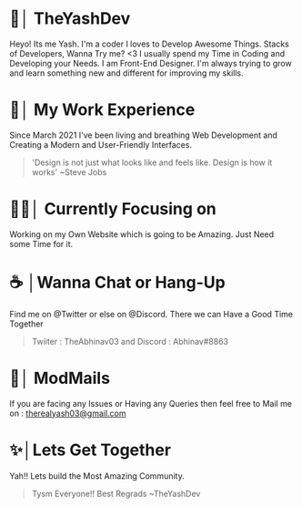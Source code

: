 # 🚀│ TheYashDev
 Heyo! Its me Yash. I'm a coder I loves to Develop Awesome Things. Stacks of Developers, Wanna Try me? <3 
 I usually spend my Time in Coding and Developing your Needs. I am Front-End Designer. I'm always trying to grow and learn something new and different for improving my skills.

# 💭│ My Work Experience 
Since March 2021 I've been living and breathing Web Development and Creating a Modern and User-Friendly Interfaces.
> 'Design is not just what looks like and feels like. Design is how it works' ~Steve Jobs

# 👨‍💻│ Currently Focusing on
Working on my Own Website which is going to be Amazing. Just Need some Time for it.

# ☕ │Wanna Chat or Hang-Up
Find me on @Twitter or else on @Discord. There we can Have a Good Time Together 
> Twiiter : TheAbhinav03 and Discord : Abhinav#8863 

# 📮│ ModMails 
If you are facing any Issues or Having any Queries then feel free to Mail me on : therealyash03@gmail.com

# ✨│Lets Get Together
Yah!! Lets build the Most Amazing Community. 

> Tysm Everyone!!
> Best Regrads 
> ~TheYashDev 
